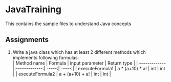 # JavaTraining
This contains the sample files to understand Java concepts

## Assignments
1. Write a java class which has at least 2 different methods which implements following formulas: <br>
| Method  name        | Formula | input parameter  | Return type |
| ------------- |:-------------:| -----:| -----:|
| executeFormula1      | a * (a+10) * a! | int | int |
| executeFormula2      | a + (a+10) + a! | int | int |